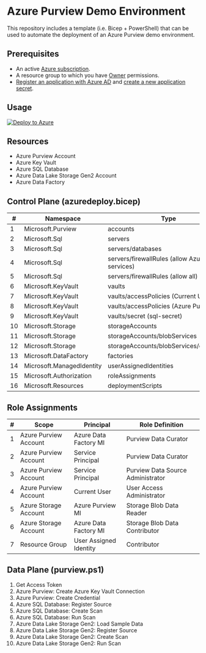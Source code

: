 # Azure Purview Demo Environment
This repository includes a template (i.e. Bicep + PowerShell) that can be used to automate the deployment of an Azure Purview demo environment.

## Prerequisites

* An active [Azure subscription](https://azure.microsoft.com/en-us/free/).
* A resource group to which you have [Owner](https://docs.microsoft.com/en-us/azure/role-based-access-control/built-in-roles) permissions. 
* [Register an application with Azure AD](https://docs.microsoft.com/en-us/azure/active-directory/develop/howto-create-service-principal-portal#register-an-application-with-azure-ad-and-create-a-service-principal) and [create a new application secret](https://docs.microsoft.com/en-us/azure/active-directory/develop/howto-create-service-principal-portal#option-2-create-a-new-application-secret).

## Usage
[![Deploy to Azure](https://aka.ms/deploytoazurebutton)](https://portal.azure.com/#create/Microsoft.Template/uri/https%3A%2F%2Fraw.githubusercontent.com%2Ftayganr%2Fpurviewdemo%2Fmain%2Fbicep%2Fazuredeploy.json)

<!-- 1. Download the following files to your local machine:
    * [azuredeploy.bicep](https://raw.githubusercontent.com/tayganr/purviewdemo/main/bicep/azuredeploy.bicep)
    * [azuredeploy.parameters.json](https://raw.githubusercontent.com/tayganr/purviewdemo/main/bicep/azuredeploy.parameters.json)
    * [purview.ps1](https://raw.githubusercontent.com/tayganr/purviewdemo/main/bicep/purview.ps1)
2. Update **azuredeploy.parameters.json** file with your values.
3. Execute the following command:

`az deployment group create -g YOUR_RESOURCE_GROUP -f azuredeploy.bicep -p parameters.json ` -->

## Resources

* Azure Purview Account
* Azure Key Vault
* Azure SQL Database
* Azure Data Lake Storage Gen2 Account
* Azure Data Factory

## Control Plane (azuredeploy.bicep)

| # | Namespace | Type |
| ------------- | ------------- | ------------- |
| 1 | Microsoft.Purview | accounts |
| 2 | Microsoft.Sql | servers |
| 3 | Microsoft.Sql | servers/databases |
| 4 | Microsoft.Sql | servers/firewallRules (allow Azure services) |
| 5 | Microsoft.Sql | servers/firewallRules (allow all) |
| 6 | Microsoft.KeyVault | vaults |
| 7 | Microsoft.KeyVault | vaults/accessPolicies (Current User) |
| 8 | Microsoft.KeyVault | vaults/accessPolicies (Azure Purview MI)|
| 9 | Microsoft.KeyVault | vaults/secret (sql-secret) |
| 10 | Microsoft.Storage | storageAccounts |
| 11 | Microsoft.Storage | storageAccounts/blobServices |
| 12 | Microsoft.Storage | storageAccounts/blobServices/containers |
| 13 | Microsoft.DataFactory | factories |
| 14 | Microsoft.ManagedIdentity | userAssignedIdentities |
| 15 | Microsoft.Authorization | roleAssignments |
| 16 | Microsoft.Resources | deploymentScripts |

## Role Assignments

| # | Scope | Principal | Role Definition |
| ------------- | ------------- | ------------- | ------------- |
| 1 | Azure Purview Account | Azure Data Factory MI | Purview Data Curator |
| 2 | Azure Purview Account | Service Principal | Purview Data Curator |
| 3 | Azure Purview Account | Service Principal | Purview Data Source Administrator |
| 4 | Azure Purview Account | Current User | User Access Administrator |
| 5 | Azure Storage Account | Azure Purview MI | Storage Blob Data Reader |
| 6 | Azure Storage Account | Azure Data Factory MI | Storage Blob Data Contributor |
| 7 | Resource Group | User Assigned Identity | Contributor |

## Data Plane (purview.ps1)

1. Get Access Token
2. Azure Purview: Create Azure Key Vault Connection
3. Azure Purview: Create Credential
4. Azure SQL Database: Register Source
5. Azure SQL Database: Create Scan
6. Azure SQL Database: Run Scan
7. Azure Data Lake Storage Gen2: Load Sample Data
8. Azure Data Lake Storage Gen2: Register Source
9. Azure Data Lake Storage Gen2: Create Scan
10. Azure Data Lake Storage Gen2: Run Scan
